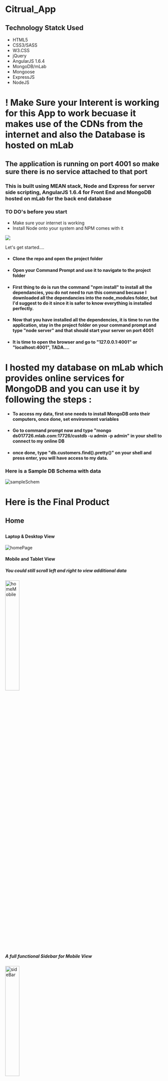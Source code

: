 # Citrual_App

<h2>Technology Statck Used</h2>
<ul>
    <li>HTML5</li>
    <li>CSS3/SASS</li>
    <li>W3.CSS</li>
    <li>jQuery</li>
    <li>AngularJS 1.6.4</li>
    <li>MongoDB/mLab</li>
    <li>Mongoose</li>
    <li>ExpressJS</li>
    <li>NodeJS</li>
</ul>

<h1>! Make Sure your Interent is working for this 
App to work becuase it makes use of the CDNs from the internet and also the Database is hosted on mLab</h1>

<h2>The application is running on port 4001 so make sure there is no service attached to that port</h2>

<h3>This is built using MEAN stack, Node and Express for server side scripting, 
AngularJS 1.6.4 for Front End and MongoDB hosted on mLab for the back end database </h3>

<h3>TO DO's before you start</h3>

<ul>
    <li>Make sure your internet is working</li>
    <li>Install Node onto your system and NPM comes with it</li>
</ul>

<a href="https://nodejs.org/en/"><img src="https://image.ibb.co/kM8Eu5/node_Download.png"></a>

<p>Let's get started....</p>

<ul>
    <li><h4>Clone the repo and open the project folder</h4></li>
    <li><h4>Open your Command Prompt and use it to navigate to the project folder</h4></li>
    <li>
        <h4>First thing to do is run the command "npm install" to install all the dependancies, you do not need to run this command because I downloaded all the dependancies into the node_modules folder, but I'd suggest to do it since it is safer to know everything is installed perfectly.</h4>
    </li>
    <li><h4>Now that you have installed all the dependencies, it is time to run the application, stay in the project folder on your command prompt and type "node server" and that should start your server on port 4001</h4></li>
    <li><h4>It is time to open the browser and go to "127.0.0.1:4001" or "localhost:4001", TADA....</h4></li>
</ul>

<h1>I hosted my database on mLab which provides online services for MongoDB and you can use it by following the steps : </h1>
<ul>
    <li><h4>To access my data, first one needs to install MongoDB onto their computers, once done, set environment variables</h4></li>
    <li>
        <h4>Go to command prompt now and type "mongo ds017726.mlab.com:17726/custdb -u admin -p admin" in your shell to connect to my online DB<h4>
    </li>
    <li><h4>once done, type "db.customers.find().pretty()" on your shell and press enter, you will have access to my data.</h4></li>
</ul>
        <h3>Here is a Sample DB Schema with data</h3>
        <img src="https://image.ibb.co/i7wynQ/sample_Schema.png" alt="sampleSchem">
        <h1>Here is the Final Product</h1>
        <h2>Home<h2>
            <h4>Laptop & Desktop View</h4>
            <img src="https://image.ibb.co/eOZ7gk/homePage.png" alt="homePage">
            <h4>Mobile and Tablet View</h4>
            <h5>You could still scroll left and right to view additional data</h5>
            <img src="https://image.ibb.co/hObngk/homeMob.png" alt="homeMobile" width="30%">
            <h5>A full functional Sidebar for Mobile View</h5>
            <img src="https://image.ibb.co/g3Hzu5/sideBar.png" alt="sideBar" width="30%">
            <h1>Applied Search Filters so one could filter by Name</h1>
            <h5>Search with "C"</h5>
            <img src="https://image.ibb.co/jBpLZ5/search_With_C.png" alt="searchWithC">
            <h5>Search with "Co"</h5>
            <img src="https://image.ibb.co/ggxk1k/search_With_Co.png" alt="searchWithCo">
            <h5>Search with "Cou"</h5>
            <img src="https://image.ibb.co/kiEnE5/search_With_Cou.png" alt="searchWithCou">
            <h1>Navigation to other pages while maintaining the header</h1>
            <h5>Inbox Page</h5>
            <img src="https://image.ibb.co/jzFNgk/inbox_Page.png" alt="inboxPage" width="70%">
            <h5>Calender Page</h5>
            <img src="https://image.ibb.co/gsS2gk/calender_Page.png" alt="calenderPage" width="70%">
            <h5>Profile Page</h5>
            <img src="https://image.ibb.co/dbXPu5/profile_Page.png" alt="profilePage" width="70%">
            <h1>Requirements Accomplished</h1>
            <ul>
                <li>Implemented the exact Wireframe as given in the Cirtual Image</li>
                <li>All buttons on the header link to other pages while maintaining the header across all pages</li>
                <li>The data doesn't come from local website, it comes from DB hosted on mLab</li>
                <li>Search only Filters the data according to the name typed in the search bar</li>
                <li>Maintained session state and data persists even after page refresh</li>
                <li>Made the website responsive with an animated menu bar for small screens</li>
            </ul>
            <h1>Thank you and have fun</h1>
            
            
            
         
